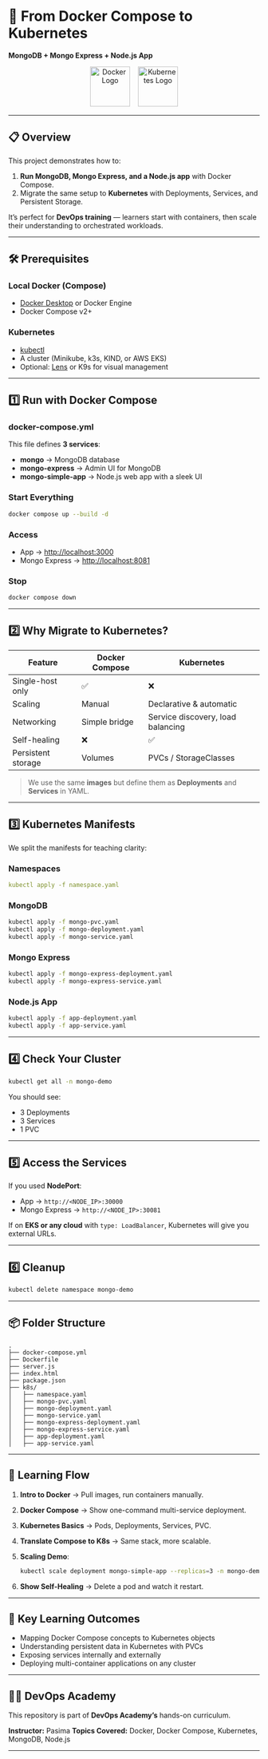 # 🚀 From Docker Compose to Kubernetes
**MongoDB + Mongo Express + Node.js App**

<p align="center">
  <img src="https://www.docker.com/wp-content/uploads/2022/03/Moby-logo.png" alt="Docker Logo" height="80"/>
  &nbsp;&nbsp;
  <img src="https://upload.wikimedia.org/wikipedia/commons/3/39/Kubernetes_logo_without_workmark.svg" alt="Kubernetes Logo" height="80"/>
</p>


---

## 📋 Overview

This project demonstrates how to:
1. **Run MongoDB, Mongo Express, and a Node.js app** with Docker Compose.
2. Migrate the same setup to **Kubernetes** with Deployments, Services, and Persistent Storage.

It’s perfect for **DevOps training** — learners start with containers, then scale their understanding to orchestrated workloads.

---

## 🛠 Prerequisites

### Local Docker (Compose)
- [Docker Desktop](https://www.docker.com/products/docker-desktop/) or Docker Engine
- Docker Compose v2+

### Kubernetes
- [kubectl](https://kubernetes.io/docs/tasks/tools/)
- A cluster (Minikube, k3s, KIND, or AWS EKS)
- Optional: [Lens](https://k8slens.dev/) or K9s for visual management

---

## 1️⃣ Run with Docker Compose

### **docker-compose.yml**
This file defines **3 services**:
- **mongo** → MongoDB database
- **mongo-express** → Admin UI for MongoDB
- **mongo-simple-app** → Node.js web app with a sleek UI



### Start Everything
```bash
docker compose up --build -d
````

### Access

* App → [http://localhost:3000](http://localhost:3000)
* Mongo Express → [http://localhost:8081](http://localhost:8081)

### Stop

```bash
docker compose down
```

---

## 2️⃣ Why Migrate to Kubernetes?

| Feature            | Docker Compose | Kubernetes                        |
| ------------------ | -------------- | --------------------------------- |
| Single-host only   | ✅              | ❌                                 |
| Scaling            | Manual         | Declarative & automatic           |
| Networking         | Simple bridge  | Service discovery, load balancing |
| Self-healing       | ❌              | ✅                                 |
| Persistent storage | Volumes        | PVCs / StorageClasses             |

> We use the same **images** but define them as **Deployments** and **Services** in YAML.

---

## 3️⃣ Kubernetes Manifests

We split the manifests for teaching clarity:

### **Namespaces**

```yaml
kubectl apply -f namespace.yaml
```

### **MongoDB**

```bash
kubectl apply -f mongo-pvc.yaml
kubectl apply -f mongo-deployment.yaml
kubectl apply -f mongo-service.yaml
```

### **Mongo Express**

```bash
kubectl apply -f mongo-express-deployment.yaml
kubectl apply -f mongo-express-service.yaml
```

### **Node.js App**

```bash
kubectl apply -f app-deployment.yaml
kubectl apply -f app-service.yaml
```

---

## 4️⃣ Check Your Cluster

```bash
kubectl get all -n mongo-demo
```

You should see:

* 3 Deployments
* 3 Services
* 1 PVC

---

## 5️⃣ Access the Services

If you used **NodePort**:

* App → `http://<NODE_IP>:30000`
* Mongo Express → `http://<NODE_IP>:30081`

If on **EKS or any cloud** with `type: LoadBalancer`, Kubernetes will give you external URLs.

---

## 6️⃣ Cleanup

```bash
kubectl delete namespace mongo-demo
```

---

## 📦 Folder Structure

```
.
├── docker-compose.yml
├── Dockerfile
├── server.js
├── index.html
├── package.json
├── k8s/
│   ├── namespace.yaml
│   ├── mongo-pvc.yaml
│   ├── mongo-deployment.yaml
│   ├── mongo-service.yaml
│   ├── mongo-express-deployment.yaml
│   ├── mongo-express-service.yaml
│   ├── app-deployment.yaml
│   ├── app-service.yaml
```

---

## 🧠 Learning Flow

1. **Intro to Docker** → Pull images, run containers manually.
2. **Docker Compose** → Show one-command multi-service deployment.
3. **Kubernetes Basics** → Pods, Deployments, Services, PVC.
4. **Translate Compose to K8s** → Same stack, more scalable.
5. **Scaling Demo**:

   ```bash
   kubectl scale deployment mongo-simple-app --replicas=3 -n mongo-demo
   ```
6. **Show Self-Healing** → Delete a pod and watch it restart.

---

## 🎯 Key Learning Outcomes

* Mapping Docker Compose concepts to Kubernetes objects
* Understanding persistent data in Kubernetes with PVCs
* Exposing services internally and externally
* Deploying multi-container applications on any cluster

---

## 👨‍🏫 DevOps Academy

This repository is part of **DevOps Academy’s** hands-on curriculum.


**Instructor:** Pasima
**Topics Covered:** Docker, Docker Compose, Kubernetes, MongoDB, Node.js

---

